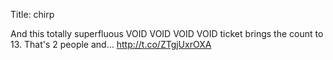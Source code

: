 Title: chirp

And this totally superfluous VOID VOID VOID VOID ticket brings the count to 13. That's 2 people and… <a href="http://t.co/ZTgjUxrOXA">http://t.co/ZTgjUxrOXA</a>
